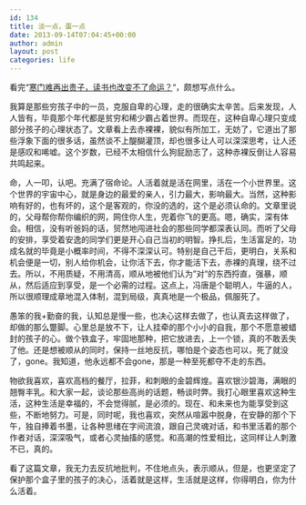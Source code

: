 ```yaml
---
id: 134
title: 淡一点，蛋一点
date: 2013-09-14T07:04:45+00:00
author: admin
layout: post
categories: life
---
```

看完“[寒门难再出贵子，读书也改变不了命运？](http://www.niubo.cc/article-1627-1.html)“，颇想写点什么。

我算是那些穷孩子中的一员，克服自卑的心理，走的很确实太辛苦。后来发现，人人皆有，毕竟那个年代都是贫穷和稀少霸占着世界。而现在，这种自卑心理只变成部分孩子的心理状态了。文章看上去赤裸裸，貌似有所加工，无妨了，它道出了那些浮象下面的很多话，虽然谈不上醍醐灌顶，却也很多让人可以深深思考，让人还是感叹和唏嘘。这个岁数，已经不太相信什么狗屁励志了，这种赤裸反倒让人容易共鸣起来。

命，人一叩，认吧。充满了宿命论。人活着就是活在网里，活在一个小世界里。这个世界的宇宙中心，就是身边的最爱的亲人，引力最大，影响最大。当然，这种影响有好的，也有坏的，这个是客观的，你没的选的，这个是必须认命的。文章里说的，父母帮你帮你编织的网，网住你人生，兜着你飞的更高。嗯，确实，深有体会。相信，没有听爸妈的话，贸然地闯进社会的那些同学都深表认同。而听了父母的安排，享受着安逸的同学们更是开心自己当初的明智。挣扎后，生活富足的，功成名就的毕竟是小概率时间，不得不深深认可。特别是自己干后，更明白，关系和机会便是一切，别人给你机会，让你活下去，你才能活下去，赤裸的真理，绕不过去。所以，不用质疑，不用清高，顺从地被他们认为”对“的东西捋直，强暴，顺从，然后适应到享受，是一个必需的过程。这点上，冯唐是个聪明人，牛逼的人，所以很顺理成章地混入体制，混到局级，真真地是一个极品，佩服死了。

愚笨的我+勤奋的我，认知总是慢一些，也决心这样去做了，也认真去这样做了，却做的那么蹩脚。心里总是放不下，让人挂牵的那个小小的自我，那个不愿意被蜡封的孩子的心。做个铁盒子，牢固地那种，把它放进去，上一个锁，真的不敢丢失了他。还是想被顺从的同时，保持一丝地反抗，哪怕是个姿态也可以，死了就没了，gone。我知道，他永远都不会gone，那是一种至死都夺不走的东西。

物欲我喜欢，喜欢高档的餐厅，拉菲，和刺眼的金碧辉煌。喜欢银沙碧海，满眼的翘臀丰乳。和大家一起，谈论那些高尚的话题，畅谈时弊。我打心眼里喜欢这种生活，这种生活是幸福的，不会觉得腻，是必须的。现在、和未来也为能享受到这些，不断地努力。可是，同时呢，我也喜欢，突然从喧嚣中脱身，在安静的那个下午，独自捧着书墨，让各种思绪在字间流浪，跟自己灵魂对话，和书里活着的那个作者对话，深深吸气，或者心灵抽搐的感觉。和高潮的性爱相比，这同样让人刺激不已，真的。

看了这篇文章，我无力去反抗地批判，不住地点头，表示顺从，但是，也更坚定了保护那个盒子里的孩子的决心，活着就是这样，生活就是这样，你得明白，你为什么活着。

&nbsp;